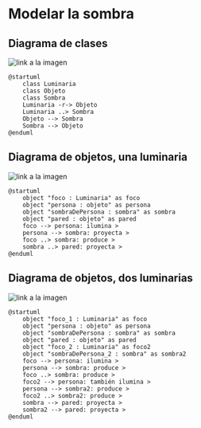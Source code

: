 # Modelar la sombra


## Diagrama de clases
![link a la imagen](https://www.plantuml.com/plantuml/png/SoWkIImgAStDuL80WkISnE9Y1P_ItCoynABCH2Gn_wIir99y987W_Doa8h0AX7e5tI9TEwXID1azFJiaBL0r2hgwoA9G9b0KReX3QbuAq740)
```
@startuml
    class Luminaria
    class Objeto
    class Sombra
    Luminaria -r-> Objeto
    Luminaria ..> Sombra
    Objeto --> Sombra
    Sombra --> Objeto
@enduml
```

## Diagrama de objetos, una luminaria
![link a la imagen](https://www.plantuml.com/plantuml/png/LOun3eCm34Ntdi9YXmDaG0mTE_GA1bo9Yc3a94DlN_e9bPmfUl_vsqFARBd4zKR7q_4jKwRcfPDIe4U9oyQsS4ESw0UTjOibtPW2I5PO5JenQHoDx_By3u2WjdvzCPlClXO84cvhs_xQ56XPSIVro2k6SdO7saq_H_EbeABhN3wNISwuKWXOw-O7sUOIroy0)
```
@startuml
    object "foco : Luminaria" as foco
    object "persona : objeto" as persona
    object "sombraDePersona : sombra" as sombra
    object "pared : objeto" as pared
    foco --> persona: ilumina >
    persona --> sombra: proyecta >
    foco ..> sombra: produce >
    sombra ..> pared: proyecta >
@enduml
```

## Diagrama de objetos, dos luminarias
![link a la imagen](https://www.plantuml.com/plantuml/png/XP1D3e8m48NtdcB27XAxx8AmSEd26vYXrAI6TaX_5Xx9StWnmrHC6X1tvBtllJUq2n5zJ7Oy001GVzSgGdKZHTSZI3WdQnnwWnLWW5akk4dxG0v1iXA9gOzOW85ix_6aBzz0LZYGFyjYz7eeQrbQNoashnHxwvnPxNE4mr3NxV8N4ip8xT3E_Y8padCI9az3KZeJkQ5fzcnHBaIqlNaztTyfiLt6Ozi0oxc2tu_zXrOH2q3y83hjXcJ7Dm00)
```
@startuml
    object "foco_1 : Luminaria" as foco
    object "persona : objeto" as persona
    object "sombraDePersona : sombra" as sombra
    object "pared : objeto" as pared
    object "foco_2 : Luminaria" as foco2
    object "sombraDePersona_2 : sombra" as sombra2
    foco --> persona: ilumina >
    persona --> sombra: produce >
    foco ..> sombra: produce >
    foco2 --> persona: también ilumina >
    persona --> sombra2: produce >
    foco2 ..> sombra2: produce >
    sombra --> pared: proyecta >
    sombra2 --> pared: proyecta >
@enduml
```

